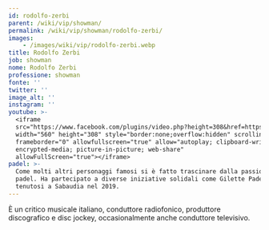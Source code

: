 ```yaml
---
id: rodolfo-zerbi
parent: /wiki/vip/showman/
permalink: /wiki/vip/showman/rodolfo-zerbi/
images:
    - /images/wiki/vip/rodolfo-zerbi.webp
title: Rodolfo Zerbi
job: showman
nome: Rodolfo Zerbi
professione: showman
fonte: ''
twitter: ''
image_alt: ''
instagram: ''
youtube: >-
  <iframe
  src="https://www.facebook.com/plugins/video.php?height=308&href=https%3A%2F%2Fwww.facebook.com%2FgliAustralopitechi%2Fvideos%2F1457520034271163%2F&show_text=false&width=560"
  width="560" height="308" style="border:none;overflow:hidden" scrolling="no"
  frameborder="0" allowfullscreen="true" allow="autoplay; clipboard-write;
  encrypted-media; picture-in-picture; web-share"
  allowFullScreen="true"></iframe>
padel: >-
  Come molti altri personaggi famosi si è fatto trascinare dalla passione del
  padel. Ha partecipato a diverse iniziative solidali come Gilette Padel Vip Cup
  tenutosi a Sabaudia nel 2019.
---
```

È un critico musicale italiano, conduttore radiofonico, produttore discografico e disc jockey, occasionalmente anche conduttore televisivo.